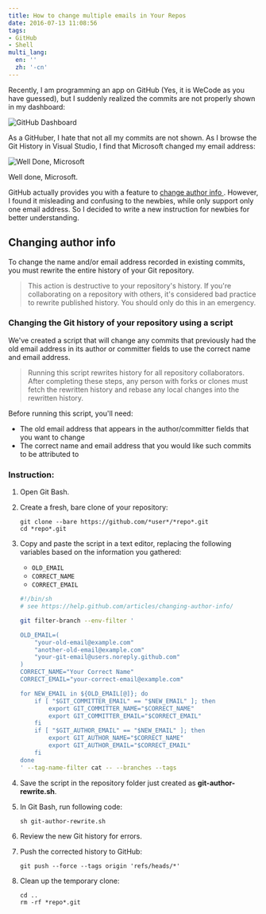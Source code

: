 ```yaml
---
title: How to change multiple emails in Your Repos
date: 2016-07-13 11:08:56
tags:
- GitHub
- Shell
multi_lang:
  en: ''
  zh: '-cn'
---
```

 Recently, I am programming an app on GitHub (Yes, it is WeCode as you have guessed), but I suddenly realized the commits are not properly shown in my dashboard:
<!--more-->

![GitHub Dashboard](https://cdn.patrickwu.space/posts/dev/github-bug.PNG)

 As a GitHuber, I hate that not all my commits are not shown. As I browse the Git History in Visual Studio, I find that Microsoft changed my email address:

![Well Done, Microsoft](https://cdn.patrickwu.space/posts/dev/well-done-microsoft.png)

 Well done, Microsoft.

 GitHub actually provides you with a feature to [change author info ](https://help.github.com/articles/changing-author-info/). However, I found it misleading and confusing to the newbies, while only support only one email address. So I decided to write a new instruction for newbies for better understanding.

## Changing author info

To change the name and/or email address recorded in existing commits, you must rewrite the entire history of your Git repository.

> This action is destructive to your repository's history. If you're collaborating on a repository with others, it's considered bad practice to rewrite published history. You should only do this in an emergency.

### Changing the Git history of your repository using a script
We've created a script that will change any commits that previously had the old email address in its author or committer fields to use the correct name and email address.

> Running this script rewrites history for all repository collaborators. After completing these steps, any person with forks or clones must fetch the rewritten history and rebase any local changes into the rewritten history.

Before running this script, you'll need:

- The old email address that appears in the author/committer fields that you want to change
- The correct name and email address that you would like such commits to be attributed to

### Instruction:
1. Open Git Bash.

2. Create a fresh, bare clone of your repository:
   ```shell
   git clone --bare https://github.com/*user*/*repo*.git
   cd *repo*.git
   ```

3. Copy and paste the script in a text editor, replacing the following variables based on the information you gathered:
   - `OLD_EMAIL`
   - `CORRECT_NAME`
   - `CORRECT_EMAIL`

   ```sh
   #!/bin/sh
   # see https://help.github.com/articles/changing-author-info/

   git filter-branch --env-filter '

   OLD_EMAIL=(
       "your-old-email@example.com"
       "another-old-email@example.com"
       "your-git-email@users.noreply.github.com"
   )
   CORRECT_NAME="Your Correct Name"
   CORRECT_EMAIL="your-correct-email@example.com"

   for NEW_EMAIL in ${OLD_EMAIL[@]}; do
       if [ "$GIT_COMMITTER_EMAIL" == "$NEW_EMAIL" ]; then
           export GIT_COMMITTER_NAME="$CORRECT_NAME"
           export GIT_COMMITTER_EMAIL="$CORRECT_EMAIL"
       fi
       if [ "$GIT_AUTHOR_EMAIL" == "$NEW_EMAIL" ]; then
           export GIT_AUTHOR_NAME="$CORRECT_NAME"
           export GIT_AUTHOR_EMAIL="$CORRECT_EMAIL"
       fi
   done
   ' --tag-name-filter cat -- --branches --tags
   ```

4. Save the script in the repository folder just created as **git-author-rewrite.sh**.

5. In Git Bash, run following code:
   ```shell
   sh git-author-rewrite.sh
   ```

6. Review the new Git history for errors.

7. Push the corrected history to GitHub:
   ```shell
   git push --force --tags origin 'refs/heads/*'
   ```

8. Clean up the temporary clone:
   ```shell
   cd ..
   rm -rf *repo*.git
   ```
